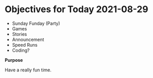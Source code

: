 # Objectives for Today 2021-08-29

- Sunday Funday (Party)
- Games
- Stories
- Announcement
- Speed Runs
- Coding?

**Purpose**

Have a really fun time.
